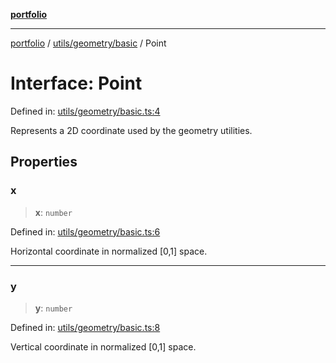 [**portfolio**](../../../../README.md)

***

[portfolio](../../../../modules.md) / [utils/geometry/basic](../README.md) / Point

# Interface: Point

Defined in: [utils/geometry/basic.ts:4](https://github.com/tnorlund/Portfolio/blob/a37be83d8c37614550e16ffd25854d71a9625bb4/portfolio/utils/geometry/basic.ts#L4)

Represents a 2D coordinate used by the geometry utilities.

## Properties

### x

> **x**: `number`

Defined in: [utils/geometry/basic.ts:6](https://github.com/tnorlund/Portfolio/blob/a37be83d8c37614550e16ffd25854d71a9625bb4/portfolio/utils/geometry/basic.ts#L6)

Horizontal coordinate in normalized [0,1] space.

***

### y

> **y**: `number`

Defined in: [utils/geometry/basic.ts:8](https://github.com/tnorlund/Portfolio/blob/a37be83d8c37614550e16ffd25854d71a9625bb4/portfolio/utils/geometry/basic.ts#L8)

Vertical coordinate in normalized [0,1] space.
